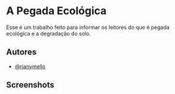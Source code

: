 
# A Pegada Ecológica

Esse é um trabalho feito para informar os leitores do que é pegada ecológica e a degradação do solo.


## Autores

- [@rianymello](https://github.com/rianymello)


## Screenshots


